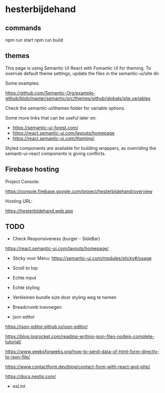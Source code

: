 # hesterbijdehand

## commands

npm run start
npm run build

## themes

This page is using Semantic UI React with Fomantic UI for theming.
To overrule default theme settings, update the files in the semantic-ui/site dir.

Some examples:

https://github.com/Semantic-Org/example-github/blob/master/semantic/src/themes/github/globals/site.variables

Check the semantic-ui/themes folder for variable options.

Some more links that can be useful later on:

- https://semantic-ui-forest.com/
- https://react.semantic-ui.com/layouts/homepage
- https://react.semantic-ui.com/theming/

Styled components are available for building wrappers, as overriding the semanti-ui-react components is giving conflicts.

## Firebase hosting

Project Console:

https://console.firebase.google.com/project/hesterbijdehand/overview

Hosting URL:

https://hesterbijdehand.web.app

## TODO

- Check Responsiveness (burger - SideBar)

https://react.semantic-ui.com/layouts/homepage/

- Sticky voor Menu: https://semantic-ui.com/modules/sticky#/usage

- Scroll to top

- Echte input
- Echte styling

- Verkleinen bundle size door styling weg te nemen

- Breadcrumb toevoegen

- json editor

https://json-editor.github.io/json-editor/

https://blog.logrocket.com/reading-writing-json-files-nodejs-complete-tutorial/

https://www.geeksforgeeks.org/how-to-send-data-of-html-form-directly-to-json-file/

https://www.contactform.dev/blog/contact-form-with-react-and-php/

https://docs.nestjs.com/

- esLint
